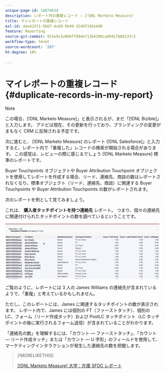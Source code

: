 ```yaml
---
unique-page-id: 18874634
description: レポート内の重複レコード — [!DNL Marketo Measure]
title: マイレポートの重複レコード
exl-id: 4ee42371-5b67-4c69-9b49-3249f33614d0
feature: Reporting
source-git-commit: 915e9c5a968ffd9de713b4308cadb91768613fc5
workflow-type: tm+mt
source-wordcount: '267'
ht-degree: 10%

---
```


# マイレポートの重複レコード {#duplicate-records-in-my-report}

>[!NOTE]
>
>この場合、[!DNL Marketo Measure]」と表示されるが、まだ「[!DNL Bizible]」と入力します。 アドビは現在、その更新を行っており、ブランディングの変更がまもなく CRM に反映される予定です。

次に進むと、 [!DNL Marketo Measure] のレポート [!DNL Salesforce]」と入力すると、レポート内で「重複した」レコードの検索が開始される場合があります。 この感覚は、レビューの際に感じるでしょう [!DNL Marketo Measure] 標準のレポートです。

Buyer Touchpoints オブジェクトや Buyer Attribution Touchpoint オブジェクトを使用してレポートを作成する場合、リード、連絡先、商談の数はレポートされなくなり、標準オブジェクト（リード、連絡先、商談）に関連する Buyer Touchpoints や Buyer Attribution Touchpoints の数がレポートされます。

次のレポートを例として見てみましょう。

これは、 **購入者タッチポイントを持つ連絡先** レポート。 つまり、個々の連絡先に関連付けられたタッチポイントの数を調べているということです。

![](assets/1.gif)

ご覧のように、レポートには 3 人の James Williams の連絡先が含まれているようで、「重複」と考えているかもしれません。

ただし、このレポートには、James に関連するタッチポイントの数が表示されます。 レポート内で、James には個別の FT（ファーストタッチ）、個別の LC、フォーム（リード作成タッチ）および PostLC タッチポイント（LC タッチポイントの後に実行されるフォーム送信）が含まれていることがわかります。

「連絡先の数」を理解するには、「カウント — ファーストタッチ」、「カウント — リード作成タッチ」または「カウント — U 字形」のフィールドを使用して、マーケティングインタラクションが発生した連絡先の数を把握します。

>[!MORELIKETHIS]
>
>[[!DNL Marketo Measure] 大学：在庫 SFDC レポート](https://universityonline.marketo.com/courses/bizible-fundamentals-bizible-102/#/page/5c5cb68dfb384d0c9fb96cc4)
